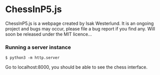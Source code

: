 # ChessInP5.js
ChessInP5.js is a webpage created by Isak Westerlund. It is an ongoing project and bugs may occur, please file a bug report if you find any. Will soon be released under the MIT licence...


### Running a server instance
```shell
$ python3 -m http.server
```
Go to localhost:8000, you should be able to see the chess interface.


